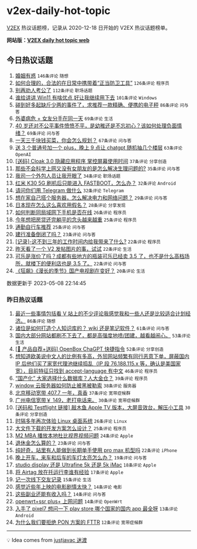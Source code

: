 # v2ex-daily-hot-topic

[V2EX](https://www.v2ex.com/) 热议话题榜，记录从 2020-12-18 日开始的 V2EX 热议话题榜单。

**网站版：[V2EX daily hot topic web](https://boojack.github.io/v2ex-daily-hot-topic-web/)**

## 今日热议话题

<!-- TODAY BEGIN -->

1. [婚姻有惑](https://www.v2ex.com/t/938137) `146条评论` `随想`
1. [如何合理的，合法的在日常中携带着“正当防卫工具”](https://www.v2ex.com/t/938259) `126条评论` `程序员`
1. [别再劝人考公了](https://www.v2ex.com/t/938211) `112条评论` `职场话题`
1. [谁给讲讲 Win11 有啥优点,好让我继续用下去](https://www.v2ex.com/t/938221) `101条评论` `Windows`
1. [碰到好多起缺斤少两的事件了，求推荐一款精确、便携的电子秤](https://www.v2ex.com/t/938142) `86条评论` `问与答`
1. [外婆病危 + 女友分手在同一天](https://www.v2ex.com/t/938311) `69条评论` `生活`
1. [40 岁还对不公平事件愤愤不平，是幼稚还是不忘初心？该如何处理负面情绪？](https://www.v2ex.com/t/938222) `69条评论` `问与答`
1. [一天三千块钱买菜，你会怎么规划？](https://www.v2ex.com/t/938229) `67条评论` `问与答`
1. [送 3 个普通号加一个 plus，晚上 9 点让 chatgpt 随机抽几个楼层](https://www.v2ex.com/t/938276) `63条评论` `OpenAI`
1. [[送码] Cloak 3.0 隐藏应用程序 掌控屏幕使用时间](https://www.v2ex.com/t/938316) `37条评论` `分享创造`
1. [那些不会科学上网又没有女朋友的是怎么解决生理问题的?](https://www.v2ex.com/t/938412) `35条评论` `问与答`
1. [我司一个外包人员让我开眼了](https://www.v2ex.com/t/938335) `34条评论` `职场话题`
1. [红米 K30 5G 刷机后只能进入 FASTBOOT，怎么办？](https://www.v2ex.com/t/938387) `32条评论` `Android`
1. [请问你们用 Telegram 做什么](https://www.v2ex.com/t/938294) `32条评论` `Telegram`
1. [想在家自己搭个服务器，怎么解决电力和网络问题？](https://www.v2ex.com/t/938208) `29条评论` `问与答`
1. [日本现在怎么这么喜欢用假名？](https://www.v2ex.com/t/938337) `28条评论` `分享发现`
1. [如何判断同局域网下手机是否在线](https://www.v2ex.com/t/938324) `26条评论` `程序员`
1. [今年想把房贷还完躺平的念头越来越重](https://www.v2ex.com/t/938367) `25条评论` `程序员`
1. [通勤自行车推荐](https://www.v2ex.com/t/938195) `25条评论` `问与答`
1. [建行准备倒闭了吗？](https://www.v2ex.com/t/938248) `23条评论` `问与答`
1. [[记录]-这不到三年的工作时间内给我带来了什么?](https://www.v2ex.com/t/938274) `22条评论` `程序员`
1. [昨天看了一个 V2 发帖图片的事，试试](https://www.v2ex.com/t/938187) `22条评论` `生活`
1. [可乐是涨价了吗？成都有些地方的瓶装可乐已经卖 3.5 了，也不是什么高档场所，就楼下的便利店也是 3.5 了。](https://www.v2ex.com/t/938166) `22条评论` `问与答`
1. [《狂飙》《漫长的季节》国产电视剧在变好？](https://www.v2ex.com/t/938281) `20条评论` `生活`

数据更新于 2023-05-08 22:14:45

<!-- TODAY END -->

### 昨日热议话题

<!-- YESTERDAY BEGIN -->

1. [最近一些事情包括看 V 站上的不少评论我感觉我和一些人还是比较适合计划经济。](https://www.v2ex.com/t/938000) `86条评论` `随想`
1. [诸位是如何打造个人知识库的？ wiki 还是笔记软件？](https://www.v2ex.com/t/938037) `61条评论` `问与答`
1. [国内大部分网站都刷不下去了，都是高强度地喷/团建，越看越闹心。](https://www.v2ex.com/t/938022) `53条评论` `生活`
1. [[🎁 产品自荐+送码] OpenBox ChaGPT 快捷指令](https://www.v2ex.com/t/937994) `52条评论` `分享创造`
1. [想知道欧美说中文人的比例有多高，外贸网站频繁有同行恶意下单，屏蔽国内 IP 后他们买了家宽代理池继续捣乱（IP 段 76.188.115.x 等，确认是美国家宽），目前特征只找到 accept-language 有中文](https://www.v2ex.com/t/938044) `46条评论` `程序员`
1. [“国产化” 大家选择什么数据库？人大金仓？](https://www.v2ex.com/t/937986) `39条评论` `程序员`
1. [window 云服务器如何防止被黑被勒索](https://www.v2ex.com/t/937991) `38条评论` `服务器`
1. [北京移动宽带 407.7 一年，真香](https://www.v2ex.com/t/937998) `37条评论` `宽带症候群`
1. [广州电信宽带￥ 149，老打电话来。](https://www.v2ex.com/t/937993) `30条评论` `宽带症候群`
1. [[送码和 Testflight 链接] 敲木鱼 Apple TV 版本，大屏音效台，解压小工具](https://www.v2ex.com/t/938048) `30条评论` `分享创造`
1. [时隔多年再次体验 Linux 桌面系统](https://www.v2ex.com/t/938092) `26条评论` `Linux`
1. [大文件下载的开发方案怎么设计？](https://www.v2ex.com/t/938051) `25条评论` `程序员`
1. [M2 MBA 播放本地杜比视界视频问题](https://www.v2ex.com/t/938045) `24条评论` `Apple`
1. [退休金怎么算的？](https://www.v2ex.com/t/938053) `23条评论` `问与答`
1. [纯好奇，站里有人能做到长期单手使用 pro max 机型吗](https://www.v2ex.com/t/938083) `22条评论` `iPhone`
1. [晚上开车，来车和后车的车灯太亮怎么办？](https://www.v2ex.com/t/938101) `19条评论` `问与答`
1. [studio display 还是 Ultrafine 5k 还是 5k iMac](https://www.v2ex.com/t/937987) `18条评论` `Apple`
1. [将 Airtag 放在托运行李谁有经验](https://www.v2ex.com/t/938067) `17条评论` `Apple`
1. [记一次线下交友记录](https://www.v2ex.com/t/938080) `15条评论` `生活`
1. [感觉近些年上映的电影剧情太快？](https://www.v2ex.com/t/938094) `14条评论` `电影`
1. [这些副业还能有收入吗？](https://www.v2ex.com/t/938079) `14条评论` `问与答`
1. [openwrt+ssr plus+ 上网问题](https://www.v2ex.com/t/938014) `14条评论` `OpenWrt`
1. [入手了 pixel7 想问一下 play store 哪个国家的国内 app 最全呀](https://www.v2ex.com/t/938056) `13条评论` `Android`
1. [为什么我们要拒绝 PON 方案的 FTTR](https://www.v2ex.com/t/938105) `12条评论` `宽带症候群`

<!-- YESTERDAY END -->

---

💡 Idea comes from [justjavac 迷渡](https://github.com/justjavac/)
